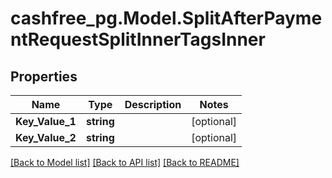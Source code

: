 # cashfree_pg.Model.SplitAfterPaymentRequestSplitInnerTagsInner

## Properties

Name | Type | Description | Notes
------------ | ------------- | ------------- | -------------
**Key_Value_1** | **string** |  | [optional] 
**Key_Value_2** | **string** |  | [optional] 

[[Back to Model list]](../README.md#documentation-for-models) [[Back to API list]](../README.md#documentation-for-api-endpoints) [[Back to README]](../README.md)

